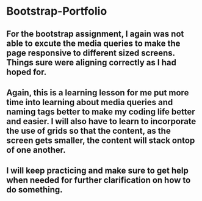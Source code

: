 # Bootstrap-Portfolio

## For the bootstrap assignment, I again was not able to excute the media queries to make the page responsive to different sized screens. Things sure were aligning correctly as I had hoped for. 

## Again, this is a learning lesson for me put more time into learning about media queries and naming tags better to make my coding life better and easier. I will also have to learn to incorporate the use of grids so that the content, as the screen gets smaller, the content will stack ontop of one another. 

## I will keep practicing and make sure to get help when needed for further clarification on how to do something.